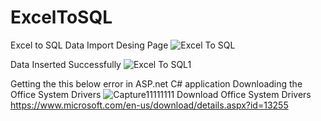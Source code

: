 # ExcelToSQL
Excel to SQL Data Import Desing Page
![Excel To SQL](https://user-images.githubusercontent.com/109687181/204141947-d594e09c-6e3c-4bf9-af12-d7f8429d7146.JPG)

Data Inserted Successfully
![Excel To SQL1](https://user-images.githubusercontent.com/109687181/204142027-e8f7bd45-0fc0-4e24-b0f2-bfd6fbde0519.JPG)

Getting the this below error in ASP.net C# application 
Downloading the Office System Drivers
![Capture11111111](https://user-images.githubusercontent.com/109687181/204142455-5163d15e-4be4-4f31-98a8-6800ee566c77.JPG)
Download  Office System Drivers https://www.microsoft.com/en-us/download/details.aspx?id=13255

